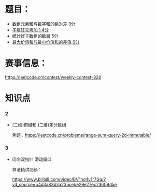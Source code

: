 # 题目：<br>
- [数组元素和与数字和的绝对差 3分](https://leetcode.cn/problems/difference-between-element-sum-and-digit-sum-of-an-array/)
- [子矩阵元素加 1 4分](https://leetcode.cn/problems/increment-submatrices-by-one/)
- [统计好子数组的数目 5分](https://leetcode.cn/problems/count-the-number-of-good-subarrays/)
- [最大价值和与最小价值和的差值 6分](https://leetcode.cn/problems/difference-between-maximum-and-minimum-price-sum/)

# 赛事信息：<br>
https://leetcode.cn/contest/weekly-contest-328

# 知识点

### 2

- (二维)前缀和 (二维)差分数组

  例题：https://leetcode.cn/problems/range-sum-query-2d-immutable/

### 3

- 同向双指针 滑动窗口

  算法精讲视频：

  https://www.bilibili.com/video/BV1hd4y1r7Gq/?vd_source=b4d3a83d3a235cebe29e27ec23609d5e